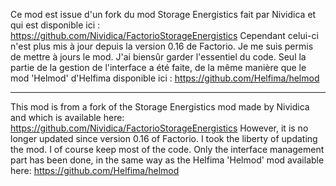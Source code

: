 Ce mod est issue d'un fork du mod Storage Energistics fait par Nividica et qui est disponible ici : https://github.com/Nividica/FactorioStorageEnergistics
Cependant celui-ci n'est plus mis à jour depuis la version 0.16 de Factorio.
Je me suis permis de mettre à jours le mod.
J'ai biensûr garder l'essentiel du code. Seul la partie de la gestion de l'interface a été faite, de la même manière que le mod 'Helmod' d'Helfima disponible ici : https://github.com/Helfima/helmod

----------------------------

This mod is from a fork of the Storage Energistics mod made by Nividica and which is available here: https://github.com/Nividica/FactorioStorageEnergistics
However, it is no longer updated since version 0.16 of Factorio.
I took the liberty of updating the mod.
I of course keep most of the code. Only the interface management part has been done, in the same way as the Helfima 'Helmod' mod available here: https://github.com/Helfima/helmod